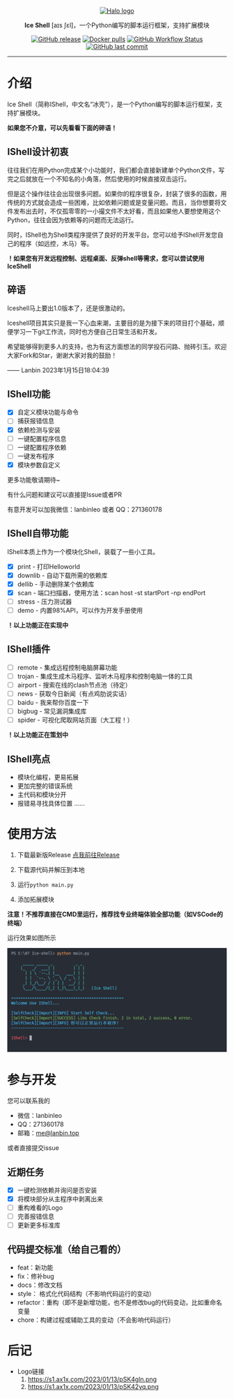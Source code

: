 <p align="center">
    <a href="https://hice.run" target="_blank" rel="noopener noreferrer">
        <img width="100" src="https://s1.ax1x.com/2023/01/13/pSK4gln.png" alt="Halo logo" />
    </a>
</p>

<p align="center"><b>Ice Shell</b> [aɪs ʃɛl]，一个Python编写的脚本运行框架，支持扩展模块</p>

<p align="center">
<a href="https://github.com/lanbinshijie/IceShell"><img alt="GitHub release" src="https://img.shields.io/github/release/lanbinshijie/IceShell.svg?style=flat-square&include_prereleases" /></a>
<a href="https://github.com/lanbinshijie/IceShell"><img alt="Docker pulls" src="https://img.shields.io/github/license/lanbinshijie/iceshell?style=flat-square&color=yellow" /></a>
<a href="https://github.com/lanbinshijie/IceShell"><img alt="GitHub Workflow Status" src="https://img.shields.io/github/issues-raw/lanbinshijie/iceshell?style=flat-square" /></a><a href="https://github.com/lanbinshijie/IceShell"><img alt="GitHub last commit" src="https://img.shields.io/github/stars/lanbinshijie/iceshell?label=Github%20Stars&style=flat-square" /></a>
</p>

---

# 介绍
Ice Shell（简称IShell，中文名“冰壳”），是一个Python编写的脚本运行框架，支持扩展模块。

**如果您不介意，可以先看看下面的碎语！**

## IShell设计初衷
往往我们在用Python完成某个小功能时，我们都会直接新建单个Python文件，写完之后就放在一个不知名的小角落，然后使用的时候直接双击运行。

但是这个操作往往会出现很多问题。如果你的程序很复杂，封装了很多的函数，用传统的方式就会造成一些困难，比如依赖问题或是变量问题。而且，当你想要将文件发布出去时，不仅孤零零的一小撮文件不太好看，而且如果他人要想使用这个Python，往往会因为依赖等的问题而无法运行。

同时，IShell也为Shell类程序提供了良好的开发平台。您可以给予IShell开发您自己的程序（如远控，木马）等。

**！如果您有开发远程控制、远程桌面、反弹shell等需求，您可以尝试使用IceShell**

## 碎语
Iceshell马上要出1.0版本了，还是很激动的。

Iceshell项目其实只是我一下心血来潮，主要目的是为接下来的项目打个基础，顺便学习一下git工作流，同时也方便自己日常生活和开发。

希望能够得到更多人的支持，也为有这方面想法的同学投石问路、抛砖引玉。欢迎大家Fork和Star，谢谢大家对我的鼓励！

—— Lanbin 2023年1月15日18:04:39

## IShell功能

- [X] 自定义模块功能与命令
- [ ] 捕获报错信息
- [X] 依赖检测与安装
- [ ] 一键配置程序信息
- [ ] 一键配置程序依赖
- [ ] 一键发布程序
- [X] 模块参数自定义

更多功能敬请期待~

有什么问题和建议可以直接提Issue或者PR

有意开发可以加我微信：lanbinleo 或者 QQ：271360178

## IShell自带功能
IShell本质上作为一个模块化Shell，装载了一些小工具。

- [X] print - 打印Helloworld
- [X] downlib - 自动下载所需的依赖库
- [X] dellib - 手动删除某个依赖库
- [X] scan - 端口扫描器，使用方法：scan host -st startPort -np endPort
- [ ] stress - 压力测试器
- [ ] demo - 内置98%API，可以作为开发手册使用

**！以上功能正在实现中**

## IShell插件

- [ ] remote - 集成远程控制电脑屏幕功能
- [ ] trojan - 集成生成木马程序、监听木马程序和控制电脑一体的工具
- [ ] airport - 搜索在线的clash节点池（待定）
- [ ] news - 获取今日新闻（有点鸡肋说实话）
- [ ] baidu - 我来帮你百度一下
- [ ] bigbug - 常见漏洞集成库
- [ ] spider - 可视化爬取网站页面（大工程！）

**！以上功能正在策划中**

## IShell亮点

- 模块化编程，更易拓展
- 更加完整的错误系统
- 主代码和模块分开
- 报错易寻找具体位置
......

# 使用方法

1. 下载最新版Release [点我前往Release](https://github.com/lanbinshijie/IceShell/releases)

2. 下载源代码并解压到本地

3. 运行`python main.py`

4. 添加拓展模块

**注意！不推荐直接在CMD里运行，推荐找专业终端体验全部功能（如VSCode的终端）**

运行效果如图所示

![Run Shell](./docs/img/runShell.png)

# 参与开发

您可以联系我的
- 微信：lanbinleo
- QQ：271360178
- 邮箱：[me@lanbin.top](mailto:me@lanbin.top)

或者直接提交issue

## 近期任务

- [X] 一键检测依赖并询问是否安装
- [X] 将模块部分从主程序中剥离出来
- [ ] 重构难看的Logo
- [ ] 完善报错信息
- [ ] 更新更多标准库

## 代码提交标准（给自己看的）
- feat：新功能
- fix：修补bug
- docs：修改文档
- style： 格式化代码结构（不影响代码运行的变动）
- refactor：重构（即不是新增功能，也不是修改bug的代码变动，比如重命名变量
- chore：构建过程或辅助工具的变动（不会影响代码运行）

# 后记

- Logo链接
    1. https://s1.ax1x.com/2023/01/13/pSK4gln.png
    2. https://s1.ax1x.com/2023/01/13/pSK42yq.png
